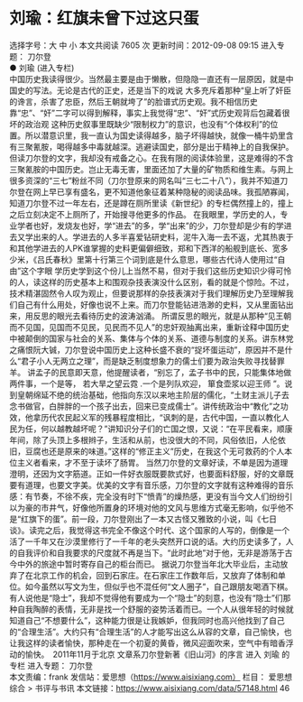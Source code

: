 # 刘瑜：红旗未曾下过这只蛋

选择字号：大 中 小   本文共阅读 7605 次 更新时间：2012-09-08 09:15
进入专题： 刀尔登  
● 刘瑜 (进入专栏)  
中国历史我读得很少。当然最主要是由于懒散，但隐隐一直还有一层原因，就是中国史的写法。无论是古代的正史，还是当下的戏说 大多充斥着那种“皇上听了奸臣的谗言，杀害了忠臣，然后王朝就垮了”的脸谱式历史观。我不相信历史靠“忠”、“奸”二字可以得到解释，事实上我觉得“忠”、“奸”式历史观背后包藏着很坏的政治观 这种历史叙事里既缺少“限制权力”的意识，也没有“个体权利”的位置。所以潜意识里，我一直认为国史读得越多，脑子坏得越快，就像一桶牛奶里含有三聚氰胺，喝得越多中毒就越深。逃避读国史，部分是出于精神上的自我保护。
但读刀尔登的文字，我却没有戒备之心。在我有限的阅读体验里，这是难得的不含三聚氰胺的中国历史。岂止无毒无害，里面还加了大量的矿物质和维生素。与网上很多资深的“三七”粉丝不同（刀尔登原来的网名叫“三七二十八”），我并不知道刀尔登在网上早已享有盛名，更不知道他象征着某种隐秘的阅读品味。我孤陋寡闻，知道刀尔登不过一年左右，还是蹲在厕所里读《新世纪》的专栏偶然撞上的，撞上之后立刻决定不上厕所了，开始搜寻他更多的作品。
在我眼里，学历史的人，专业学者也好，发烧友也好，学“进去”的多，学“出来”的少，刀尔登却是少有的学进去又学出来的人。学进去的人多半喜爱钻研史料，泥牛入海一去不返，尤其热衷于和其他学进去的人PK谁掌握的史料更偏僻细致，郑和下西洋的船舰到底长、宽多少米，《吕氏春秋》里第十行第三个词到底是什么意思，哪些古代诗人使用过“自由”这个字眼 学历史学到这个份儿上当然不易，但对于我们这些历史知识少得可怜的人，读这样的历史基本上和围观杂技表演没什么区别，看的就是个惊险。不过，技术精湛固然令人叹为观止，但要说那样的杂技表演对于我们理解历史乃至理解我们自己有什么用处，好像也说不上来。而刀尔登能钻进浩渺的史料，又从里面钻出来，用反思的眼光去看待历史的波涛汹涌。
所谓反思的眼光，就是从那种“见王朝而不见国，见国而不见民，见民而不见人”的忠奸观抽离出来，重新诠释中国历史中被颠倒的国家与社会的关系、集体与个体的关系、道德与制度的关系。讲东林党之痛恨阮大铖，刀尔登说中国历史上这种长盛不衰的“捉坏蛋运动”，原因并不是什么“君子小人无两立之理”，而是缺乏制度想象力的儒士们要为政治失败寻找替罪羊。 讲孟子的民意即天意，他提醒读者，“别忘了，孟子书中的民，只能集体地做两件事，一个是等， 若大旱之望云霓 .一个是列队欢迎， 箪食壶浆以迎王师 ”。说到皇朝绵延不绝的统治基础，他指向东汉以来地主阶层的儒化，“土财主派儿子去念书做官，白胖胖的一个孩子出去，回来已变成儒士”。讲传统政治中“教化”之功效，他拿历代农民起义军的残暴程度相比，“讽刺的是，古代中国，一直以教化人民为任，何以越教越坏呢？”讲知识分子们的亡国之恨，又说：“在平民看来，顺康年间，除了头顶上多根辫子，生活和从前，也没很大的不同，风俗依旧，人伦依旧，豆腐也还是原来的味道。”这样的“修正主义”历史，在我这个无可救药的个人本位主义者看来，才不至于读坏了肠胃。
当然刀尔登的文章好读，不单是因为道理澄明，还因为文字筋道。正如一件好衣服既要款式好，也要面料舒服，好的文章既要有道理，也要文字美。优美的文字有音乐感，刀尔登的文字就有这种难得的音乐感：有节奏，不徐不疾，完全没有时下“愤青”的燥热感，更没有当今文人们纷纷引以为豪的市井气，好像他所置身的环境对他的文风与思维方式毫无影响，似乎他不是“红旗下的蛋”。前一段，刀尔登刚出了一本又古怪又雅致的小说，叫《七日谈》。读完之后，我觉得这书完全不像这个时代、这个国家的人写的，倒像是一个活了一千年又在沙漠里修行了一千年的老头突然开口说的话。大约历史读多了，人的自我评价和自我要求的尺度就不再是当下。“此时此地”对于他，无非是游荡于古今中外的旅途中暂时寄存自己的柜台而已。
据说刀尔登当年北大毕业后，主动放弃了在北京工作的机会，回到石家庄。在石家庄工作数年后，又放弃了体制和单位。如今虽然以写文为生，但似乎也不混任何“文人圈子”，自己跟朋友喝酒下棋。有人说他是“隐士”，我却不觉得他有要成为一个“隐士”的刻意，也没有“隐士”们那种自我陶醉的表情，无非是找一个舒服的姿势活着而已。一个人从很年轻的时候就知道自己“不想要什么”，这种能力很是让我嫉妒，但我同时也高兴他找到了自己的“合理生活”。大约只有“合理生活”的人才能写出这么从容的文章，自己愉快，也让我这样的读者愉快，那种走在一个初夏的黄昏，微风迎面吹来，空气中有暗香浮动的愉快。　2011年11月于北京 文章系刀尔登新著《旧山河》的序言
进入 刘瑜 的专栏     进入专题： 刀尔登  
本文责编：frank
发信站：爱思想（https://www.aisixiang.com）
栏目： 爱思想综合 > 书评与书讯
本文链接：https://www.aisixiang.com/data/57148.html
46